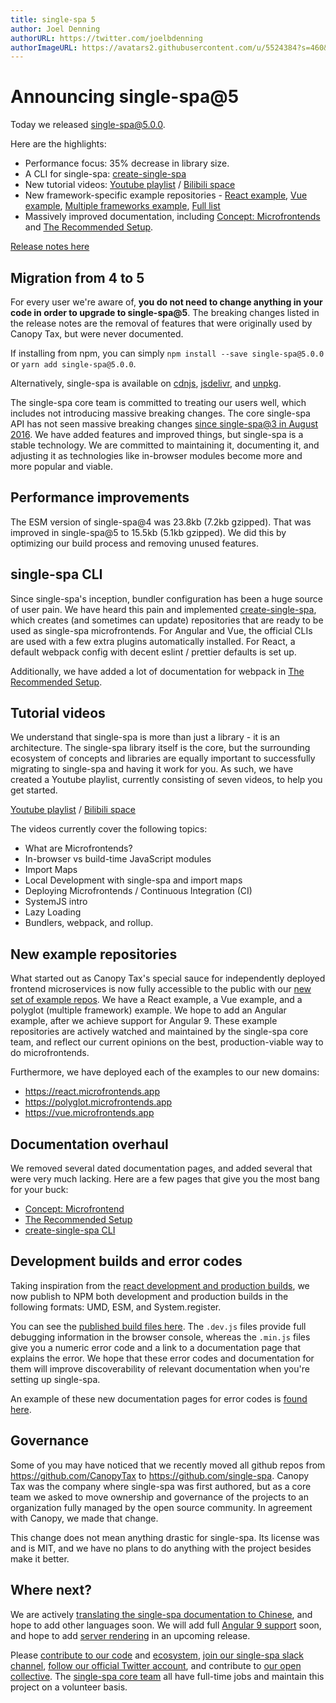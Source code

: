 ```yaml
---
title: single-spa 5
author: Joel Denning
authorURL: https://twitter.com/joelbdenning
authorImageURL: https://avatars2.githubusercontent.com/u/5524384?s=460&v=4
---
```


# Announcing single-spa@5

Today we released single-spa@5.0.0.

Here are the highlights:

- Performance focus: 35% decrease in library size.
- A CLI for single-spa: [create-single-spa](/docs/create-single-spa)
- New tutorial videos: [Youtube playlist](https://www.youtube.com/playlist?list=PLLUD8RtHvsAOhtHnyGx57EYXoaNsxGrTU) / [Bilibili space](https://space.bilibili.com/495254378/video)
- New framework-specific example repositories - [React example](https://github.com/react-microfrontends), [Vue example](https://github.com/vue-microfrontends), [Multiple frameworks example](https://github.com/polyglot-microfrontends), [Full list](/docs/examples)
- Massively improved documentation, including [Concept: Microfrontends](/docs/microfrontends-concept) and [The Recommended Setup](/docs/recommended-setup).

[Release notes here](https://github.com/single-spa/single-spa/releases/tag/v5.0.0)

## Migration from 4 to 5

For every user we're aware of, **you do not need to change anything in your code in order to upgrade to single-spa@5**. The breaking changes listed in the release notes are the removal of features that were originally used by Canopy Tax, but were never documented.

If installing from npm, you can simply `npm install --save single-spa@5.0.0` or `yarn add single-spa@5.0.0`.

Alternatively, single-spa is available on [cdnjs](https://cdnjs.com/libraries/single-spa), [jsdelivr](https://www.jsdelivr.com/package/npm/single-spa), and [unpkg](https://unpkg.com/browse/single-spa/).

The single-spa core team is committed to treating our users well, which includes not introducing massive breaking changes. The core single-spa API has not seen massive breaking changes [since single-spa@3 in August 2016](https://github.com/single-spa/single-spa/releases/tag/v3.0.0). We have added features and improved things, but single-spa is a stable technology. We are committed to maintaining it, documenting it, and adjusting it as technologies like in-browser modules become more and more popular and viable.

## Performance improvements

The ESM version of single-spa@4 was 23.8kb (7.2kb gzipped). That was improved in single-spa@5 to 15.5kb (5.1kb gzipped). We did this by optimizing our build process and removing unused features.

## single-spa CLI

Since single-spa's inception, bundler configuration has been a huge source of user pain. We have heard this pain and implemented [create-single-spa](/docs/create-single-spa), which creates (and sometimes can update) repositories that are ready to be used as single-spa microfrontends. For Angular and Vue, the official CLIs are used with a few extra plugins automatically installed. For React, a default webpack config with decent eslint / prettier defaults is set up.

Additionally, we have added a lot of documentation for webpack in [The Recommended Setup](/docs/next/recommended-setup#build-tools-webpack--rollup).

## Tutorial videos

We understand that single-spa is more than just a library - it is an architecture. The single-spa library itself is the core, but the surrounding ecosystem of concepts and libraries are equally important to successfully migrating to single-spa and having it work for you. As such, we have created a Youtube playlist, currently consisting of seven videos, to help you get started.

[Youtube playlist](https://www.youtube.com/playlist?list=PLLUD8RtHvsAOhtHnyGx57EYXoaNsxGrTU) / [Bilibili space](https://space.bilibili.com/495254378/video)

The videos currently cover the following topics:

- What are Microfrontends?
- In-browser vs build-time JavaScript modules
- Import Maps
- Local Development with single-spa and import maps
- Deploying Microfrontends / Continuous Integration (CI)
- SystemJS intro
- Lazy Loading
- Bundlers, webpack, and rollup.

## New example repositories

What started out as Canopy Tax's special sauce for independently deployed frontend microservices is now fully accessible to the public with our [new set of example repos](/docs/examples). We have a React example, a Vue example, and a polyglot (multiple framework) example. We hope to add an Angular example, after we achieve support for Angular 9. These example repositories are actively watched and maintained by the single-spa core team, and reflect our current opinions on the best, production-viable way to do microfrontends.

Furthermore, we have deployed each of the examples to our new domains:

- https://react.microfrontends.app
- https://polyglot.microfrontends.app
- https://vue.microfrontends.app

## Documentation overhaul

We removed several dated documentation pages, and added several that were very much lacking. Here are a few pages that give you the most bang for your buck:

- [Concept: Microfrontend](/docs/microfrontends-concept)
- [The Recommended Setup](/docs/recommended-setup)
- [create-single-spa CLI](/docs/create-single-spa)

## Development builds and error codes

Taking inspiration from the [react development and production builds](https://reactjs.org/docs/optimizing-performance.html#use-the-production-build), we now publish to NPM both development and production builds in the following formats: UMD, ESM, and System.register.

You can see the [published build files here](https://unpkg.com/browse/single-spa@5.0.0/lib/). The `.dev.js` files provide full debugging information in the browser console, whereas the `.min.js` files give you a numeric error code and a link to a documentation page that explains the error. We hope that these error codes and documentation for them will improve discoverability of relevant documentation when you're setting up single-spa.

An example of these new documentation pages for error codes is [found here](/error/?code=35&arg=application&arg=app1&arg={}).

## Governance

Some of you may have noticed that we recently moved all github repos from https://github.com/CanopyTax to https://github.com/single-spa. Canopy Tax was the company where single-spa was first authored, but as a core team we asked to move ownership and governance of the projects to an organization fully managed by the open source community. In agreement with Canopy, we made that change.

This change does not mean anything drastic for single-spa. Its license was and is MIT, and we have no plans to do anything with the project besides make it better.

## Where next?

We are actively [translating the single-spa documentation to Chinese](https://github.com/single-spa/zh-hans.single-spa.js.org), and hope to add other languages soon. We will add full [Angular 9 support](https://github.com/single-spa/single-spa-angular/issues?utf8=%E2%9C%93&q=is%3Aissue+is%3Aopen+angular+9) soon, and hope to add [server rendering](https://github.com/single-spa/single-spa/issues/103) in an upcoming release.

Please [contribute to our code](http://localhost:3000/docs/next/contributing-overview) and [ecosystem](/docs/ecosystem), [join our single-spa slack channel](https://join.slack.com/t/single-spa/shared_invite/zt-j4c38g92-JmV7O~35dkN1CnaBkK7NTw), [follow our official Twitter account](https://twitter.com/Single_spa), and contribute to [our open collective](https://opencollective.com/single-spa). The [single-spa core team](/contributors) all have full-time jobs and maintain this project on a volunteer basis.